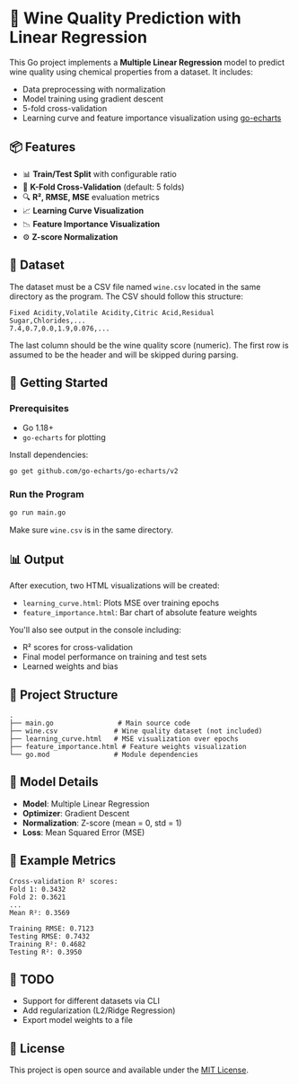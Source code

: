# 🍷 Wine Quality Prediction with Linear Regression

This Go project implements a **Multiple Linear Regression** model to predict wine quality using chemical properties from a dataset. It includes:

* Data preprocessing with normalization
* Model training using gradient descent
* 5-fold cross-validation
* Learning curve and feature importance visualization using [go-echarts](https://github.com/go-echarts/go-echarts)

## 📦 Features

* 📊 **Train/Test Split** with configurable ratio
* 🔁 **K-Fold Cross-Validation** (default: 5 folds)
* 🔍 **R², RMSE, MSE** evaluation metrics
* 📈 **Learning Curve Visualization**
* 📉 **Feature Importance Visualization**
* ⚙️ **Z-score Normalization**

## 📁 Dataset

The dataset must be a CSV file named `wine.csv` located in the same directory as the program. The CSV should follow this structure:

```csv
Fixed Acidity,Volatile Acidity,Citric Acid,Residual Sugar,Chlorides,...
7.4,0.7,0.0,1.9,0.076,...
```

The last column should be the wine quality score (numeric). The first row is assumed to be the header and will be skipped during parsing.

## 🚀 Getting Started

### Prerequisites

* Go 1.18+
* `go-echarts` for plotting

Install dependencies:

```bash
go get github.com/go-echarts/go-echarts/v2
```

### Run the Program

```bash
go run main.go
```

Make sure `wine.csv` is in the same directory.

## 📊 Output

After execution, two HTML visualizations will be created:

* `learning_curve.html`: Plots MSE over training epochs
* `feature_importance.html`: Bar chart of absolute feature weights

You'll also see output in the console including:

* R² scores for cross-validation
* Final model performance on training and test sets
* Learned weights and bias

## 📂 Project Structure

```
.
├── main.go                # Main source code
├── wine.csv              # Wine quality dataset (not included)
├── learning_curve.html   # MSE visualization over epochs
├── feature_importance.html # Feature weights visualization
└── go.mod                # Module dependencies
```

## 🧠 Model Details

* **Model**: Multiple Linear Regression
* **Optimizer**: Gradient Descent
* **Normalization**: Z-score (mean = 0, std = 1)
* **Loss**: Mean Squared Error (MSE)

## 🧪 Example Metrics

```
Cross-validation R² scores:
Fold 1: 0.3432
Fold 2: 0.3621
...
Mean R²: 0.3569

Training RMSE: 0.7123
Testing RMSE: 0.7432
Training R²: 0.4682
Testing R²: 0.3950
```

## 📌 TODO

* Support for different datasets via CLI
* Add regularization (L2/Ridge Regression)
* Export model weights to a file

## 📜 License

This project is open source and available under the [MIT License](LICENSE).
